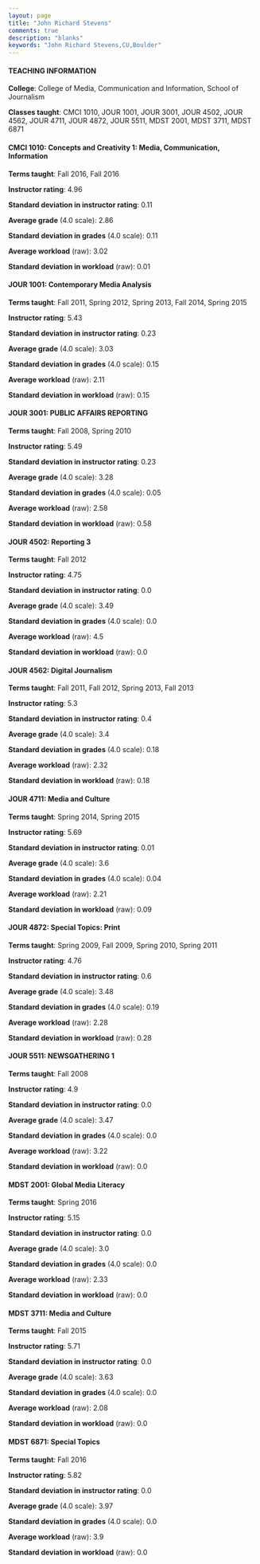 ```yaml
---
layout: page
title: "John Richard Stevens" 
comments: true
description: "blanks"
keywords: "John Richard Stevens,CU,Boulder"
---
```

<head>
<script src="https://ajax.googleapis.com/ajax/libs/jquery/2.1.3/jquery.min.js"></script>
<script src="https://dl.dropboxusercontent.com/s/pc42nxpaw1ea4o9/highcharts.js?dl=0"></script>
<!-- <script src="../assets/js/highcharts.js"></script> -->
<style type="text/css">@font-face {
	font-family: "Bebas Neue";
	src: url(https://www.filehosting.org/file/details/544349/BebasNeue Regular.otf) format("opentype");
	}
	h1.Bebas { 
		font-family: "Bebas Neue", Verdana, Tahoma;
	}
</style>
</head>
	   
#### TEACHING INFORMATION

**College**: College of Media, Communication and Information, School of Journalism

**Classes taught**: CMCI 1010, JOUR 1001, JOUR 3001, JOUR 4502, JOUR 4562, JOUR 4711, JOUR 4872, JOUR 5511, MDST 2001, MDST 3711, MDST 6871

#### CMCI 1010: Concepts and Creativity 1: Media, Communication, Information

**Terms taught**: Fall 2016, Fall 2016

**Instructor rating**: 4.96

**Standard deviation in instructor rating**: 0.11

**Average grade** (4.0 scale): 2.86

**Standard deviation in grades** (4.0 scale): 0.11

**Average workload** (raw): 3.02

**Standard deviation in workload** (raw): 0.01

#### JOUR 1001: Contemporary Media Analysis

**Terms taught**: Fall 2011, Spring 2012, Spring 2013, Fall 2014, Spring 2015

**Instructor rating**: 5.43

**Standard deviation in instructor rating**: 0.23

**Average grade** (4.0 scale): 3.03

**Standard deviation in grades** (4.0 scale): 0.15

**Average workload** (raw): 2.11

**Standard deviation in workload** (raw): 0.15

#### JOUR 3001: PUBLIC AFFAIRS REPORTING

**Terms taught**: Fall 2008, Spring 2010

**Instructor rating**: 5.49

**Standard deviation in instructor rating**: 0.23

**Average grade** (4.0 scale): 3.28

**Standard deviation in grades** (4.0 scale): 0.05

**Average workload** (raw): 2.58

**Standard deviation in workload** (raw): 0.58

#### JOUR 4502: Reporting 3

**Terms taught**: Fall 2012

**Instructor rating**: 4.75

**Standard deviation in instructor rating**: 0.0

**Average grade** (4.0 scale): 3.49

**Standard deviation in grades** (4.0 scale): 0.0

**Average workload** (raw): 4.5

**Standard deviation in workload** (raw): 0.0

#### JOUR 4562: Digital Journalism

**Terms taught**: Fall 2011, Fall 2012, Spring 2013, Fall 2013

**Instructor rating**: 5.3

**Standard deviation in instructor rating**: 0.4

**Average grade** (4.0 scale): 3.4

**Standard deviation in grades** (4.0 scale): 0.18

**Average workload** (raw): 2.32

**Standard deviation in workload** (raw): 0.18

#### JOUR 4711: Media and Culture

**Terms taught**: Spring 2014, Spring 2015

**Instructor rating**: 5.69

**Standard deviation in instructor rating**: 0.01

**Average grade** (4.0 scale): 3.6

**Standard deviation in grades** (4.0 scale): 0.04

**Average workload** (raw): 2.21

**Standard deviation in workload** (raw): 0.09

#### JOUR 4872: Special Topics:  Print

**Terms taught**: Spring 2009, Fall 2009, Spring 2010, Spring 2011

**Instructor rating**: 4.76

**Standard deviation in instructor rating**: 0.6

**Average grade** (4.0 scale): 3.48

**Standard deviation in grades** (4.0 scale): 0.19

**Average workload** (raw): 2.28

**Standard deviation in workload** (raw): 0.28

#### JOUR 5511: NEWSGATHERING 1

**Terms taught**: Fall 2008

**Instructor rating**: 4.9

**Standard deviation in instructor rating**: 0.0

**Average grade** (4.0 scale): 3.47

**Standard deviation in grades** (4.0 scale): 0.0

**Average workload** (raw): 3.22

**Standard deviation in workload** (raw): 0.0

#### MDST 2001: Global Media Literacy

**Terms taught**: Spring 2016

**Instructor rating**: 5.15

**Standard deviation in instructor rating**: 0.0

**Average grade** (4.0 scale): 3.0

**Standard deviation in grades** (4.0 scale): 0.0

**Average workload** (raw): 2.33

**Standard deviation in workload** (raw): 0.0

#### MDST 3711: Media and Culture

**Terms taught**: Fall 2015

**Instructor rating**: 5.71

**Standard deviation in instructor rating**: 0.0

**Average grade** (4.0 scale): 3.63

**Standard deviation in grades** (4.0 scale): 0.0

**Average workload** (raw): 2.08

**Standard deviation in workload** (raw): 0.0

#### MDST 6871: Special Topics

**Terms taught**: Fall 2016

**Instructor rating**: 5.82

**Standard deviation in instructor rating**: 0.0

**Average grade** (4.0 scale): 3.97

**Standard deviation in grades** (4.0 scale): 0.0

**Average workload** (raw): 3.9

**Standard deviation in workload** (raw): 0.0

